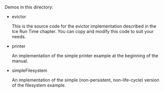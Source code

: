 Demos in this directory:

- evictor

  This is the source code for the evictor implementation described in
  the Ice Run Time chapter. You can copy and modify this code to suit
  your needs.

- printer

  An implementation of the simple printer example at the beginning of
  the manual.

- simpleFilesystem

  An implementation of the simple (non-persistent, non-life-cycle)
  version of the filesystem example.
